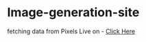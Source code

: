# Image-generation-site
fetching data from Pixels 
Live on - [Click Here](image-generation-sneha.netlify.app)
